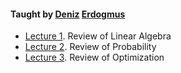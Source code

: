 #### Taught by [Deniz](http://www1.ece.neu.edu/~erdogmus/) [Erdogmus](https://scholar.google.com/citations?hl=en&user=ivq0KKMAAAAJ&view_op=list_works)

* [Lecture 1](https://github.com/rohinarora/EECE5644-Machine_Learning/blob/master/L1.md). Review of Linear Algebra
* [Lecture 2](https://github.com/rohinarora/EECE5644-Machine_Learning/blob/master/L2.md). Review of Probability
* [Lecture 3](https://github.com/rohinarora/EECE5644-Machine_Learning/blob/master/L3.md). Review of Optimization
